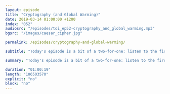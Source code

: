 ```yaml
---
layout: episode
title: "Cryptography (and Global Warming)"
date: 2019-03-14 01:00:00 +1200
index: "052"
audiosrc: "/episodes/toi_ep52-cryptography_and_global_warming.mp3"
bgsrc: "/images/caesar_cipher.jpg"

permalink: /episodes/cryptography-and-global-warming/

subtitle: "Today's episode is a bit of a two-for-one: listen to the first part to learn about the ins and outs of how to send secret messages (and how your information is privately stored online!). Here's the thing that you probably can't hear in the audio though: there was a heat wave when we were recording, and it got so hot we could barely think. And cryptography is a subject that requires a lot of thinking! So, listen to the second part (starting at 29:29) to hear us lament about global warming, and the things we can do to alleviate and hopefully avoid the worst possible future. Throw in a classic Sophia rant™ about mental health, and you've got yourself a classic Things of Interest episode! Enjoy."

summary: "Today's episode is a bit of a two-for-one: listen to the first part to learn about the ins and outs of how to send secret messages (and how your information is privately stored online!). Here's the thing that you probably can't hear in the audio though: there was a heat wave when we were recording, and it got so hot we could barely think. And cryptography is a subject that requires a lot of thinking! So, listen to the second part (starting at 29:29) to hear us lament about global warming, and the things we can do to alleviate and hopefully avoid the worst possible future. Throw in a classic Sophia rant™ about mental health, and you've got yourself a classic Things of Interest episode! Enjoy."

duration: "01:00:19"
length: "106503570"
explicit: "no"
block: "no" 
---
```

